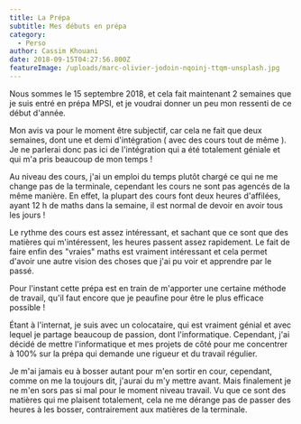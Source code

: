```yaml
---
title: La Prépa
subtitle: Mes débuts en prépa
category:
  - Perso
author: Cassim Khouani
date: 2018-09-15T04:27:56.800Z
featureImage: /uploads/marc-olivier-jodoin-nqoinj-ttqm-unsplash.jpg
---
```

Nous sommes le 15 septembre 2018, et cela fait maintenant 2 semaines que je suis entré en prépa MPSI, et je voudrai donner un peu mon ressenti de ce début d'année.



Mon avis va pour le moment être subjectif, car cela ne fait que deux semaines, dont une et demi d'intégration ( avec des cours tout de même ). Je ne parlerai donc pas ici de l'intégration qui a été totalement géniale et qui m'a pris beaucoup de mon temps !



Au niveau des cours, j'ai un emploi du temps plutôt chargé ce qui ne me change pas de la terminale, cependant les cours ne sont pas agencés de la même manière. En effet, la plupart des cours font deux heures d'affilées, ayant 12 h de maths dans la semaine, il est normal de devoir en avoir tous les jours !



Le rythme des cours est assez intéressant, et sachant que ce sont que des matières qui m'intéressent, les heures passent assez rapidement. Le fait de faire enfin des "vraies" maths est vraiment intéressant et cela permet d'avoir une autre vision des choses que j'ai pu voir et apprendre par le passé.



Pour l'instant cette prépa est en train de m'apporter une certaine méthode de travail, qu'il faut encore que je peaufine pour être le plus efficace possible ! 



Étant à l'internat, je suis avec un colocataire, qui est vraiment génial et avec lequel je partage beaucoup de passion, dont l'informatique. Cependant, j'ai décidé de mettre l'informatique et mes projets de côté pour me concentrer à 100% sur la prépa qui demande une rigueur et du travail régulier.



Je m'ai jamais eu à bosser autant pour m'en sortir en cour, cependant, comme on me la toujours dit, j'aurai du m'y mettre avant. Mais finalement je ne m'en sors pas si mal pour le moment niveau travail. Vu que ce sont des matières qui me plaisent totalement, cela ne me dérange pas de passer des heures à les bosser, contrairement aux matières de la terminale.
